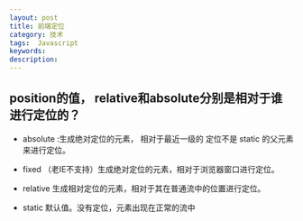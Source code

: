 ```yaml
---
layout: post
title: 前端定位
category: 技术
tags:  Javascript
keywords: 
description: 
---
```



## position的值， relative和absolute分别是相对于谁进行定位的？
 
- absolute :生成绝对定位的元素， 相对于最近一级的 定位不是 static 的父元素来进行定位。

- fixed （老IE不支持）生成绝对定位的元素，相对于浏览器窗口进行定位。

- relative 生成相对定位的元素，相对于其在普通流中的位置进行定位。

- static 默认值。没有定位，元素出现在正常的流中